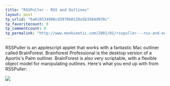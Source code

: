 ```yaml
---
title: "RSSPuller - RSS and Outlines"
layout: post
tp_urlid: "6a010534988cd3970b0120a5b3584d970c"
tp_favoritecount: 0
tp_commentcount: 0
tp_permalink: "http://www.monkinetic.com/2001/01/rsspuller---rss-and-outlines.html"
---
```

RSSPuller is an applescript applet that works with a fantastic Mac outliner called BrainForest. Brainforest Professional is the desktop version of a Aportis&#39;s Palm outliner. BrainForest is also very scriptable, with a flexible object model for manipulating outlines. Here&#39;s what you end up with from RSSPuller: 

<a href="http://www.redmonk.net/326"><img border="0" src="http://media.redmonk.net/images/pullerSm.gif" /></a>
